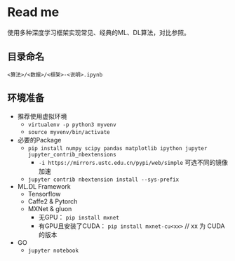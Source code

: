 # Read me

使用多种深度学习框架实现常见、经典的ML、DL算法，对比参照。

## 目录命名

`<算法>/<数据>/<框架>-<说明>.ipynb`

## 环境准备

* 推荐使用虚拟环境
    * `virtualenv -p python3 myvenv`
    * `source myvenv/bin/activate`
* 必要的Package
    * `pip install numpy scipy pandas matplotlib ipython jupyter jupyter_contrib_nbextensions`
        * `-i https://mirrors.ustc.edu.cn/pypi/web/simple` 可选不同的镜像加速
    * `jupyter contrib nbextension install --sys-prefix`
* ML.DL Framework
    * Tensorflow
    * Caffe2 & Pytorch
    * MXNet & gluon
        * 无GPU： `pip install mxnet`
        * 有GPU且安装了CUDA： `pip install mxnet-cu<xx>` // xx 为 CUDA 的版本
* GO 
    * `jupyter notebook`
